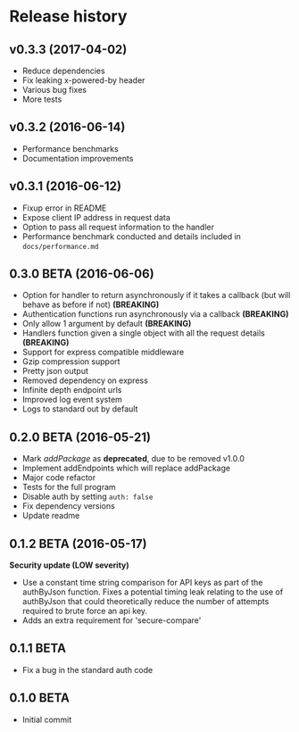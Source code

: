 # Release history

## v0.3.3 (2017-04-02)

+ Reduce dependencies
+ Fix leaking x-powered-by header
+ Various bug fixes
+ More tests

## v0.3.2 (2016-06-14)
+ Performance benchmarks
+ Documentation improvements

## v0.3.1 (2016-06-12)

+ Fixup error in README
+ Expose client IP address in request data
+ Option to pass all request information to the handler
+ Performance benchmark conducted and details included in ```docs/performance.md```

## 0.3.0 BETA (2016-06-06)

+ Option for handler to return asynchronously if it takes a callback (but will behave as before if not) **(BREAKING)**
+ Authentication functions run asynchronously via a callback **(BREAKING)**
+ Only allow 1 argument by default **(BREAKING)**
+ Handlers function given a single object with all the request details **(BREAKING)**
+ Support for express compatible middleware
+ Gzip compression support
+ Pretty json output
+ Removed dependency on express
+ Infinite depth endpoint urls
+ Improved log event system
+ Logs to standard out by default

## 0.2.0 BETA (2016-05-21)

+ Mark *addPackage* as **deprecated**, due to be removed v1.0.0
+ Implement addEndpoints which will replace addPackage
+ Major code refactor
+ Tests for the full program
+ Disable auth by setting ```auth: false```
+ Fix dependency versions
+ Update readme


## 0.1.2 BETA (2016-05-17)

**Security update (LOW severity)**

+ Use a constant time string comparison for API keys as part of the authByJson function. Fixes a potential timing leak relating to the use of authByJson that could theoretically reduce the number of attempts required to brute force an api key.
+ Adds an extra requirement for 'secure-compare'

## 0.1.1 BETA

+ Fix a bug in the standard auth code

## 0.1.0 BETA

+ Initial commit
